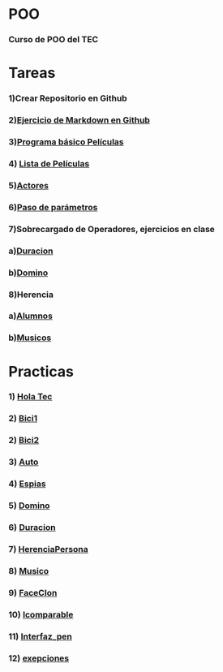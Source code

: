 # POO
### Curso de POO del TEC
# Tareas

### 1)Crear Repositorio en Github

### 2)[Ejercicio de Markdown en Github](./Setup/Readme.md)

### 3)[Programa básico Películas](./Pelicula/Program.cs)

### 4) [Lista de Películas](./Lista/Program.cs)

### 5)[Actores](./Pelicula/Program.cs)

### 6)[Paso de parámetros](./Paso/Program.cs)

### 7)Sobrecargado de Operadores, ejercicios en clase

### a)[Duracion](./Duracion/Program.cs)

### b)[Domino](./Domino/Program.cs)

### 8)Herencia

### a)[Alumnos](./Alumnos/Program.cs)

### b)[Musicos](./Musicos/Program.cs)

# Practicas
### 1) [Hola Tec](./P1/Program.cs)

### 2) [Bici1](./Bici/Program.cs)

### 2) [Bici2](./Bici2/Program.cs)

### 3) [Auto](./practica/Program.cs)

### 4) [Espias](./espias/Program.cs)

### 5) [Domino](./Domino/Program.cs)

### 6) [Duracion](./Duracion/Program.cs)

### 7) [HerenciaPersona](./HerenciaPersona/Program.cs)

### 8) [Musico](./Musico/Program.cs)

### 9) [FaceClon](./FaceClon/Program.cs)

### 10) [Icomparable](./Icomparable/Program.cs)

### 11) [Interfaz_pen](./Interfaz_pen/Program.cs)

### 12) [exepciones](./exepciones/Program.cs)
